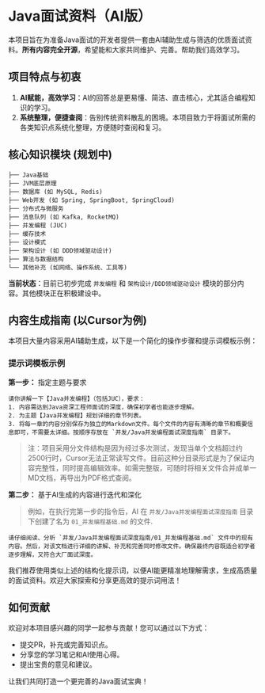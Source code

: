 # Java面试资料（AI版）

本项目旨在为准备Java面试的开发者提供一套由AI辅助生成与筛选的优质面试资料。**所有内容完全开源**，希望能和大家共同维护、完善。帮助我们高效学习。

## 项目特点与初衷

1.  **AI赋能，高效学习**：AI的回答总是更易懂、简洁、直击核心，尤其适合编程知识的学习。
2.  **系统整理，便捷查阅**：告别传统资料散乱的困境。本项目致力于将面试所需的各类知识点系统化整理，方便随时查阅和复习。

## 核心知识模块 (规划中)

```
├── Java基础
├── JVM底层原理
├── 数据库 (如 MySQL, Redis)
├── Web开发 (如 Spring, SpringBoot, SpringCloud)
├── 分布式与微服务
├── 消息队列 (如 Kafka, RocketMQ)
├── 并发编程 (JUC)
├── 缓存技术
├── 设计模式
├── 架构设计 (如 DDD领域驱动设计)
├── 算法与数据结构
└── 其他补充 (如网络、操作系统、工具等)
```
**当前状态**：目前已初步完成 `并发编程` 和 `架构设计/DDD领域驱动设计` 模块的部分内容。其他模块正在积极建设中。

## 内容生成指南 (以Cursor为例)

本项目大量内容采用AI辅助生成，以下是一个简化的操作步骤和提示词模板示例：

### 提示词模板示例

**第一步：** 指定主题与要求
```
请你讲解一下【Java并发编程】（包括JUC），要求：
1. 内容需达到Java资深工程师面试的深度，确保初学者也能逐步理解。
2. 为主题【Java并发编程】规划详细的章节列表。
3. 将每一章的内容分别保存为独立的Markdown文件。每个文件的内容有清晰的章节和概要信息即可，不需要太详细。按顺序存放在 `并发/Java并发编程面试深度指南` 目录下。
```
> 注：项目采用分文件结构是因为经过多次测试，发现当单个文档超过约2500行时，Cursor无法正常读写文件。目前这种分目录形式是为了保证内容完整性，同时提高编辑效率。如需完整版，可随时将相关文件合并成单一MD文档，再导出为PDF格式查阅。

**第二步：** 基于AI生成的内容进行迭代和深化

> 例如，在执行完第一步的指令后，AI 在 `并发/Java并发编程面试深度指南` 目录下创建了名为 `01_并发编程基础.md` 的文件.

```
请仔细阅读、分析 `并发/Java并发编程面试深度指南/01_并发编程基础.md` 文件中的现有内容。然后，对该文档进行详细的讲解、补充和完善同时修改文件。确保最终内容既适合初学者逐步理解，又符合大厂面试深度。
```

我们推荐使用类似上述的结构化提示词，以便AI能更精准地理解需求，生成高质量的面试资料。欢迎大家探索和分享更高效的提示词用法！

## 如何贡献

欢迎对本项目感兴趣的同学一起参与贡献！您可以通过以下方式：
-   提交PR，补充或完善知识点。
-   分享您的学习笔记和AI使用心得。
-   提出宝贵的意见和建议。

让我们共同打造一个更完善的Java面试宝典！